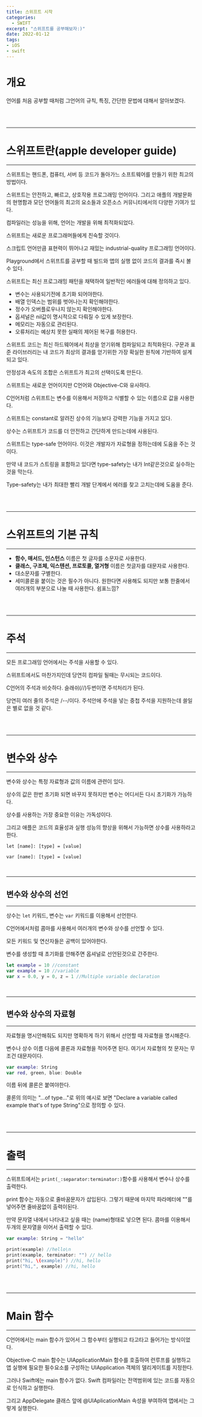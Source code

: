 ```yaml
---
title: 스위프트 시작
categories:
  - SWIFT
excerpt: "스위프트를 공부해보자:)"
date: 2022-01-12
tags:
- iOS
- swift
---
```


# 개요


언어를 처음 공부할 때처럼 그언어의 규칙, 특징, 간단한 문법에 대해서 알아보겠다.

<br />
<br />

---

# 스위프트란(apple developer guide)

---

스위프트는 핸드폰, 컴퓨터, 서버 등 코드가 돌아가느 소프트웨어를 만들기 위한 최고의 방법이다.

스위프트는 안전하고, 빠르고, 상호작용 프로그래밍 언어이다. 그리고 애플의 개발문화의 현명함과 모던 언어들의 최고의 요소들과 오픈소스 커뮤니티에서의 다양한 기여가 있다.

컴파일러는 성능을 위해, 언어는 개발을 위해 최적화되었다.

스위프트는 새로운 프로그래머들에게 친숙할 것이다.

스크립트 언어만큼 표현력이 뛰어나고 재밌는 industrial-quality 프로그래밍 언어이다.

Playground에서 스위프트를 공부할 때 빌드와 앱의 실행 없이 코드의 결과를 즉시 볼수 있다.

스위프트는 최신 프로그래밍 패턴을 채택하여 일반적인 에러들에 대해 정의하고 있다.

* 변수는 사용되기전에 초기화 되어야한다.
* 배열 인덱스는 범위를 벗어나는지 확인해야한다.
* 정수가 오버플로우나지 않는지 확인해야한다.
* 옵셔널은 nil값이 명시적으로 다뤄질 수 있게 보장한다.
* 메모리는 자동으로 관리된다.
* 오류처리는 예상치 못한 실패의 제어된 복구를 허용한다.

스위프트 코드는 최신 하드웨어에서 최상을 얻기위해 컴파일되고 최적화된다. 구문과 표준 라이브러리는 내 코드가 최상의 결과를 얻기위한 가장 확실한 원칙에 기반하여 설계되고 있다.

안정성과 속도의 조합은 스위프트가 최고의 선택이도록 만든다.

스위프트는 새로운 언어이지만 C언어와 Objective-C와 유사하다.

C언어처럼 스위프트는 변수를 이용해서 저장하고 식별할 수 있는 이름으로 값을 사용한다.

스위프트는 constant로 알려진 상수의 기능보다 강력한 기능을 가지고 있다.

상수는 스위프트가 코드를 더 안전하고 간단하게 만드는데에 사용된다.

스위프트는 type-safe 언어이다. 이것은 개발자가 자료형을 정하는데에 도움을 주는 것이다.

만약 내 코드가 스트링을 포함하고 있다면 type-safety는 내가 Int같은것으로 실수하는 것을 막는다.

Type-safety는 내가 최대한 빨리 개발 단계에서 에러를 찾고 고치는데에 도움을 준다.

<br />
<br />

---

# 스위프트의 기본 규칙

---

* **함수, 매서드, 인스턴스** 이름은 첫 글자를 소문자로 사용한다.
* **클래스, 구조체, 익스텐션, 프로토콜, 열거형** 이름은 첫글자를 대문자로 사용한다.
* 대소문자를 구별한다.
* 세미콜론을 붙이는 것은 필수가 아니다. 원한다면 사용해도 되지만 보통 한줄에서 여러개의 부분으로 나눌 때 사용한다. 쉼표느낌?

<br />
<br />

---

# 주석

---

모든 프로그래밍 언어에서는 주석을 사용할 수 있다.

스위프트에서도 마찬가지인데 당연히 컴파일 될때는 무시되는 코드이다.

C언어의 주석과 비슷하다. 슬래쉬(//)두번이면 주석처리가 된다. 

당연히 여러 줄의 주석은 /*--*/이다. 주석안에 주석을 넣는 중첩 주석을 지원하는데 쓸일은 별로 없을 것 같다.

<br />
<br />

---

# 변수와 상수

---

변수와 상수는 특정 자료형과 값의 이름에 관련이 있다.

상수의 값은 한번 초기화 되면 바꾸지 못하지만 변수는 어디서든 다시 초기화가 가능하다.

상수를 사용하는 가장 중요한 이유는 가독성이다.

그리고 애플은 코드의 효율성과 실행 성능의 향상을 위해서 가능하면 상수를 사용하라고 한다.

`let [name]: [type] = [value]`

`var [name]: [type] = [value]`

<br />

---

## 변수와 상수의 선언

---

상수는 `let` 키워드, 변수는 `var` 키워드를 이용해서 선언한다.

C언어에서처럼 콤마를 사용해서 여러개의 변수와 상수를 선언할 수 있다.

모든 키워드 및 연산자들은 공백이 있어야한다.

변수를 생성할 때 초기화를 안해주면 옵셔널로 선언된것으로 간주한다.

```swift
let example = 10 //constant
var example = 10 //variable
var x = 0.0, y = 0, z = 1 //Multiple variable declaration
```

<br />

---

## 변수와 상수의 자료형

---

자료형을 명시안해줘도 되지만 명확하게 하기 위해서 선언할 때 자료형을 명시해준다.

변수나 상수 이름 다음에 콜론과 자료형을 적어주면 된다. 여기서 자료형의 첫 문자는 무조건 대문자이다.

```swift
var example: String
var red, green, blue: Double
```

이름 뒤에 콜론은 붙여야한다.

콜론의 의미는 "...of type..."로 위의 예시로 보면 "Declare a variable called example that's of type String"으로 정의할 수 있다.

<br />
<br />

---

# 출력

---

스위프트에서는 `print(_:separator:terminator:)`함수를 사용해서 변수나 상수를 출력한다.

print 함수는 자동으로 줄바꿈문자가 삽입된다. 그렇기 때문에 마지막 파라메터에 ""를 넣어주면 줄바꿈없이 출력이된다.

만약 문자열 내에서 나타내고 싶을 때는 \(name)형태로 넣으면 된다. 콤마를 이용해서 두개의 문자열을 이어서 출력할 수 있다.

```swift
var example: String = "hello"

print(example) //hello\n
print(example, terminator: "") // hello
print("hi, \(example)") //hi, hello
print("hi,", example) //hi, hello
```


<br />
<br />

---

# Main 함수

---

C언어에서는 main 함수가 있어서 그 함수부터 실행되고 타고타고 들어가는 방식이었다.

Objective-C main 함수는 UIApplicationMain 함수를 호출하여 런루프를 실행하고 앱 실행에 필요한 필수요소를 구성하는 UIApplication 객체의 델리게이트를 지정한다.

그러나 Swift에는 main 함수가 없다. Swift 컴파일러는 전역범위에 있는 코드를 자동으로 인식하고 실행한다.

그리고 AppDelegate 클래스 앞에 @UIAplicationMain 속성을 부여하여 앱에서는 그렇게 실행한다.


